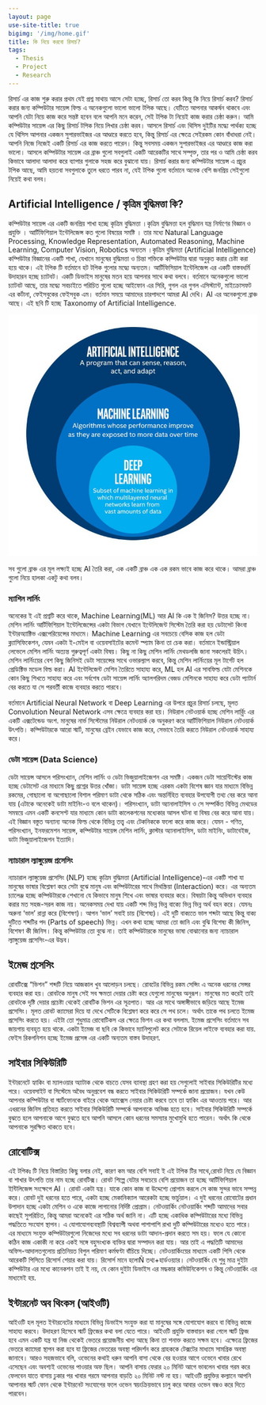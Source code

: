 ```yaml
---
layout: page
use-site-title: true
bigimg: '/img/home.gif'
title: কি নিয়ে করবো রিসার্চ?
tags:
  - Thesis
  - Project
  - Research
---
```




রিসার্চ এর কাজ শুরু করার প্রথম যেই প্রশ্ন মাথায় আসে সেটা হচ্ছে, রিসার্চ তো করব কিন্তু কি নিয়ে রিসার্চ করব? রিসার্চ করার জন্য কম্পিউটার সায়েন্স ফিল্ড এ অনেকগুলো ভালো ভালো টপিক আছে। যেটিতে আপনার আকর্ষন থাকবে এবং আপনি যেটা নিয়ে কাজ করে সন্তষ্ট হবেন বলে আপনি মনে করেন, সেই টপিক টা নিয়েই কাজ করার চেষ্ঠা করুন। আমি কম্পিউটার সায়েন্স এর কিছু রিসার্চ টপিক নিয়ে লিখার চেষ্ঠা করব। আসলে রিসার্চ এবং থিসিস দুইটির মদ্ধ্যে পার্থক্য হচ্ছে যে থিসিস আপনার একজন সুপারভাইজর এর আণ্ডারে করতে হবে, কিন্তু রিসার্চ এর ক্ষেত্রে সেইরকম কোন বাঁধাধরা নেই। আপনি নিজে নিজেই একটি রিসার্চ এর কাজ করতে পারেন। কিন্তু সবসময় একজন সুপারভাইজর এর আণ্ডারে কাজ করা ভালো। আসলে কম্পিউটার সায়েন্স এর ব্রাঞ্চ গুলো সবগুলাই একটি আরেকটির সাথে সম্পৃক্ত, তার পর ও আমি চেষ্ঠা করব কিভাবে আলাদা আলাদা করে ব্যাপার গুলাকে সহজ করে বুঝানো যায়। রিসার্চ করার জন্য কম্পিউটার সায়েন্স এ প্রচুর টপিক আছে, আমি হয়তবা সবগুলাকে তুলে ধরতে পারব না, যেই টপিক গুলো বর্তমানে অনেক বেশি জনপ্রিয় সেইগুলো নিয়েই কথা বলব। 

<h2>Artificial Intelligence / কৃত্রিম বুদ্ধিমত্তা কি? </h2>

কম্পিউটার সায়েন্স এর একটি জনপ্রিয় শাখা হচ্ছে কৃত্রিম বুদ্ধিমত্তা ।কৃত্রিম বুদ্ধিমত্তা হল বুদ্ধিমান যন্ত্র নির্মাণের বিজ্ঞান ও প্রযুক্তি । আর্টিফিশিয়াল ইন্টেলিজেন্স কত গুলো বিষয়ের সমষ্টি । তার মধ্যে Natural Language Processing, Knowledge Representation, Automated Reasoning, Machine Learning, Computer Vision, Robotics অন্যতম ।কৃত্রিম বুদ্ধিমত্তা (Artificial Intelligence) কম্পিউটার বিজ্ঞানের একটি শাখা, যেখানে মানুষের বুদ্ধিমত্তা ও চিন্তা শক্তিকে কম্পিউটার দ্বারা অনুকৃত করার চেষ্টা করা হয়ে থাকে। এই টপিক টি বর্তমানে হট টপিক গুলোর মদ্ধ্যে অন্যতম। আর্টিফিসিয়াল ইন্টেলিজেন্স এর একটি বাস্তবধর্মি উদাহারন হচ্ছে চ্যাটবট। একটি ডিভাইস মানুষের মতন হয়ে আপনার সাথে কথা বলবে। বর্তমানে অনেকগুলো ভালো চ্যাটবট আছে, তার মদ্ধ্যে সবচাইতে পরিচিত গুলো হচ্ছে আইফোন এর সিরি, গুগল এর গুগল এসিস্ট্যান্ট, মাইক্রোসফট এর কর্টানা, ফেইসবুকের ফেইসবুক এম। বর্তমান সময়ে আমাদের চারপাদশে আমরা  AI দেখি।  AI  এর অনেকগুলো ব্রাঞ্চ আছে। এই ছবি টি হচ্ছে Taxonomy of Artificial Intelligence. 
<p align="center">
  <img  src="/img/taxonomy.jpg">
</p>
সব গুলো ব্রাঞ্চ এর মূল লক্ষ্যই হচ্ছে AI তৈরি করা,  এক একটি ব্রাঞ্চ এক এক রকম ভাবে কাজ করে থাকে। আমরা ব্রাঞ্চ গুলো নিয়ে হালকা একটু কথা বলব। 

<h3> ম্যাশিন লার্নিং  </h3>
অনেকের ই এই প্রশ্নটি করে থাকে,  Machine Learning(ML) আর AI কি এক ই জিনিস? উত্তর হচ্ছে না। মেশিন লার্নিং আর্টিফিশিয়াল ইন্টেলিজেন্সের একটা বিভাগ যেখানে ইন্টেলিজেন্ট সিস্টেম তৈরি করা হয় ডেটাসেট কিংবা ইন্টারঅ্যাক্টিভ এক্সপেরিয়েন্সের মাধ্যমে। Machine Learning এর সবচেয়ে বেসিক কাজ হল ডেটা ক্ল্যাসিফিকেশন, যেমন একটা ই-মেইল বা ওয়েবসাইটের কমেন্ট স্প্যাম কিনা তা চেক করা। বর্তমানে ইন্ডাস্ট্রিয়াল লেভেলে মেশিন লার্নিং অত্যন্ত গুরুত্বপূর্ণ একটা বিষয়। কিছু না কিছু মেশিন লার্নিং মেথডলজি জানা সকলেরই উচিৎ। মেশিন লার্নিংয়ের বেশ কিছু জিনিসই ডেটা সায়েন্সের সাথে ওভারল্যাপ করবে, কিন্তু মেশিন লার্নিংয়ের মূল টার্গেট হল প্রেডিক্টিভ মডেল বিল্ড করা। AI ইন্টেলিজেন্ট মেশিন তৈরিতে সাহায্য করে, ML হল AI এর সাবফিল্ড যেটা মেশিনকে কোন কিছু শিখতে সাহায্য করে এবং সর্বশেষ ডেটা সায়েন্স লার্নিং অ্যালগরিদম বেজড মেশিনকে সাহায্য করে ডেটা প্যাটার্ন বের করতে যা সে পরবর্তী কাজে ব্যবহার করতে পারবে। 

বর্তমানে Artificial Neural Network বা  Deep Learning এর উপরে প্রচুর রিসার্চ চলছে, মূলত Convolution Neural Network এসব ক্ষেত্রে ব্যবহার করা হয়।
নিউরাল নেটওয়ার্ক হচ্ছে মেশিন লার্র্নিং এর একটি এক্সটেন্ডেড অংশ. মানুষের নার্ভ সিস্টেমের নিউরাল নেটওয়ার্ক কে অনুকরণ করে আর্টিফিশিয়াল নিউরাল নেটওয়ার্ক উৎপত্তি। কম্পিউটারকে আরো স্মার্ট, মানুষের ব্রেইন যেভাবে কাজ করে, সেভাবে তৈরি করতে নিউরাল নেটওয়ার্ক সাহায্য করে।

<h3>ডেটা সায়েন্স (Data Science) </h3>
ডেটা সায়েন্স আসলে পরিসংখ্যান, মেশিন লার্নিং ও ডেটা ভিজুয়ালাইজেশন এর সমষ্টি। একজন ডেটা সায়েন্টিস্টের কাজ হচ্ছে ডেটাসেট এর মাধ্যমে কিছু প্রশ্নের উত্তর খোঁজা। 
ডাটা সায়েন্স হচ্ছে এরকম একটা বিশেষ জ্ঞান যার মাধ্যমে বিভিন্ন রকমের, গোছালো বা অগোছালো বিশাল পরিমাণ ডাটা থেকে সঠিক এবং অন্তর্নিহিত ব্যবহার উপযোগী তথ্য বের করে আনা যায় (এটাকে অনেকেই ডাটা মাইনিং-ও বলে থাকেন)। পরিসংখ্যান, ডাটা অ্যানালাইসিস ও সে সম্পর্কিত বিভিন্ন মেথডের সমন্বয়ে এমন একটি কনসেপ্ট যার মাধ্যমে কোন ডাটা কালেকশনের মধ্যেকার আসল ঘটনা বা বিষয় বের করে আনা যায়। এই বিজ্ঞান বস্তুত অন্যান্য অনেক ফিল্ড থেকে বিভিন্ন তত্ত্ব এবং টেকনিককে ফলো করে কাজ করে। যেমন - গণিত, পরিসংখ্যান, ইনফরমেশন সায়েন্স, কম্পিউটার সায়েন্স মেশিন লার্নিং, ক্লাস্টার অ্যানালাইসিস, ডাটা মাইনিং, ডাটাবেইজ, ডাটা ভিজুয়ালাইজেশন ইত্যাদি।
<h3> ন্যাচারাল ল্যাঙ্গুয়েজ প্রসেসিং </h3>
 ন্যাচারাল ল্যাঙ্গুয়েজ প্রসেসিং (NLP) হচ্ছে কৃত্রিম বুদ্ধিমত্তা (Artificial Intelligence)-এর একটি শাখা যা মানুষের ভাষার বিশ্লেষণ করে সেটা বুঝে মানুষ এবং কম্পিউটারের সাথে মিথস্ক্রিয়া (Interaction) করে। এর অন্যতম চ্যালেঞ্জ হচ্ছে কম্পিউটারকে শেখানো যে কিভাবে মানুষ শিখে এবং ভাষার ব্যবহার করে। বিষয়টা কিন্তু অভিধান ব্যবহার করার মত সহজ-সরল কাজ নয়। অনেকসময় দেখা যায় একটি শব্দ ভিন্ন ভিন্ন বাক্যে ভিন্ন ভিন্ন অর্থ বহন করে।
যেমনঃ
অরুনা ‘ভাল’ রান্না করে (বিশেষণ)।
আপন ‘ভাল’ সবাই চায় (বিশেষ্য)।
এই দুটি বাক্যতে ভাল শব্দটা আছে কিন্তু বাক্য দুটিতে শব্দটির পদ (Parts of speech) ভিন্ন।
এখন কথা হচ্ছে আমরা তো জানি এবং বুঝি বিশেষ্য কী জিনিস, বিশেষণ কী জিনিস। কিন্তু কম্পিউটার তো বুঝে না। তাই কম্পিউটারকে মানুষের ভাষা বোঝানোর জন্য ন্যাচারাল ল্যাঙ্গুয়েজ প্রসেসিং-এর উদ্ভব।

<h2>ইমেজ প্রসেসিং </h2>
রোবটিক্সে “ভিশন” শব্দটি নিয়ে আজকাল খুব আলোড়ন চলছে। রোবটের বিভিন্ন রকম সেন্সিং এ অনেক ধরনের সেন্সর ব্যবহার করা হয়। রোবটকে মানুষ সেই সব ক্ষমতা দেয়ার চেষ্টা করে যেগুলো মানুষের অনুরূপ। মানুষের মত করেই তাই রোবটকে দৃষ্টি দেয়ার প্রচেষ্টা থেকেই রোবটিক ভিশন এর সূত্রপাত। আর এর সাথে অঙ্গাঙ্গীভাবে জড়িয়ে আছে ইমেজ প্রসেসিং। মূলত রোবট ক্যামেরা দিয়ে যা দেখে সেটিকে বিশ্লেষণ করে করে সে পথ চলে। অর্থাৎ তাকে পথ চলতে ইমেজ প্রসেসিং করতে হয়। এইটা তো শুধুমাত্র রোবোটিকস এর ক্ষেত্রে ভিশন এর কথা বললাম. ইমেজ প্রসেসিং বর্তমানে সব জায়গায় ব্যবহৃত হয়ে থাকে. একটা ইমেজ বা ছবি কে কিভাবে ম্যানিপুলেট করে সেটাকে রিয়েল লাইফে ব্যবহার করা যায়. ফেইস রিকগনিশন হচ্ছে ইমেজ প্রসেঙ্গ এর একটি অন্যতম বাস্তব উদাহরণ. 


<h2> সাইবার সিকিউরিটি  </h2>
ইন্টারনেটে হ্যাকিং বা ম্যালওয়ার অ্যাটাক থেকে বাচতে যেসব ব্যাবস্থা গ্রহণ করা হয় সেগুলোই সাইবার সিকিউরিটির মধ্যে পরে। ওয়েবসাইট বা সিস্টেমে অবৈধ অনুপ্রবেশ বন্ধ করতে সাইবার সিকিউরিটি সম্পর্কে জানা প্রয়োজন। যখন কেউ আপনার কম্পিউটার বা স্মার্টফোনকে বাইরে থেকে অ্যাক্সেস নেয়ার চেষ্টা করবে তবে তা হ্যাকিং এর আওতায় পরে।
আর এধরনের জিনিস প্রতিহত করতে সাইবার সিকিউরিটি সম্পর্কে আপনাকে অভিজ্ঞ হতে হবে। সাইবার সিকিউরিটি সম্পর্কে বুঝতে হলে আপনাকে আগে বুঝতে হবে আপনি আসলে কোন ধরনের সমস্যার মুখোমুখি হতে পারেন। অর্থাৎ কি থেকে আপনাকে সুরক্ষিত থাকতে হবে।

<h2> রোবোটিক্স  </h2>
 এই টপিকঃ টি নিয়ে বিস্তারিত কিছু বলার নেই, কারণ কম আর বেশি সবাই ই এই টপিক টির সাথে,রোবট নিয়ে যে বিজ্ঞান বা শাখার উৎপত্তি তার নাম হচ্ছে রোবটিক্স। রোবট শিল্পে যেটার সবচেয়ে বেশি প্রয়োজন তা হচ্ছে আর্টিফিশিয়াল ইন্টিলিজেন্স সংক্ষেপে AI । রোবট একটা যন্ত্র। যাকে কোন কাজ বা উদ্দেশ্যে প্রোগাম করলে সে কাজ সুন্দর ভাবে সম্পন্ন করে। রোবট দুই ধরনের হতে পারে, একটা হচ্ছে মেকানিক্যাল আরেকটা হচ্ছে ভার্চুয়াল। এ দুই ধরনের রোবোটের প্রধান উপাদান হচ্ছে একটা মেশিন ও একে কাজে লাগানোর নির্দিষ্ট প্রোগ্রাম। 
নেটওয়ার্কিং
নেটওয়ার্কিং শব্দটি আমাদের সবার কাছেই সুপরিচিত, কিন্তু আমরা অনেকেই এর সঠিক অর্থ জানি না। এটি হচ্ছে একাধিক কম্পিউটারের মধ্যে বিভিন্ন পদ্ধতিতে সংযোগ স্থাপন। এ যোগাযোগব্যবস্থাটি বিশ্বব্যাপী অথবা পাশাপাশি রাখা দুটি কম্পিউটারের মধ্যেও হতে পারে। এর মাধ্যমে সংযুক্ত কম্পিউটারগুলো নিজেদের মধ্যে সব ধরনের ডাটা আদান-প্রদান করতে সম হয়। ফলে যে কোনো কঠিন কাজ একাকী না করে একই সঙ্গে বহুসংখ্যক ব্যক্তির দ্বারা সম্পাদন করা যায়। আর তাই এ পদ্ধতিটি আমাদের অফিস-আদালতগুলোয় প্রতিনিয়ত বিপুল পরিমাণ কর্মঘণ্টা বাঁচিয়ে দিচ্ছে। নেটওয়ার্কিংয়ের মাধ্যমে একটি পিসি থেকে আরেকটি পিসিতে রিসোর্স শেয়ার করা যায়। রিসোর্স মানে হলোÑ তথ্য+হার্ডওয়্যার। নেটওয়ার্কিং যে শুধু মাত্র দুইটা কম্পিউটার এর মধ্যে কানেকশন তাই ই নয়, যে কোন দুইটা ডিভাইস এর মদ্ধকার কমিউনিকেশন ও কিন্তু নেটওয়ার্কিং এর মাধ্যমেই হয়. 

<h2> ইন্টারনেট অব থিংকস (আইওটি) </h2>
আইওটি হল মূলত ইন্টারনেটের মাধ্যমে বিভিন্ন ডিভাইস সংযুক্ত করা যা মানুষের সঙ্গে যোগাযোগ করবে বা বিভিন্ন কাজে সাহায্য করবে। উদাহরণ হিসেবে স্মার্ট ফ্রিজের কথা বলা যেতে পারে। আইওটি প্রযুক্তি বাস্তবায়ন করা গেলে স্মার্ট ফ্রিজ হবে এমন একটি যন্ত্র যা নিজ থেকেই ভেতরে প্রয়োজনীয় খাদ্য আছে কিনা তা শনাক্ত করতে সক্ষম হবে। এক্ষেত্রে ফ্রিজের ভেতরে ক্যামেরা স্থাপন করা হবে যা ফ্রিজের ভেতরের অবস্থা পরিদর্শন করে গ্রাহককে টেক্সটের মাধ্যমে সামগ্রিক অবস্থা জানাবে। আরও সহজভাবে বলি, ওভেনের কথাই ধরুন আপনি বাসা থেকে বের হওয়ার আগে ওভেনে খাবার রেখে এসেছেন এবং অবশ্যই ওভেনের পাওয়ার অফ ছিল। আপনি বাসায় ফেরার ২০ মিনিট আগে ভাবলেন খাবার গরম করে ফেলবেন যাতে বাসায় ঢুকার পর খাবার গরমে আপনার বাড়তি ২০ মিনিট নস্ট না হয়। আইওটি প্রযুক্তির কল্যানে আপনি আপানার স্মার্ট ফোন থেকে ইন্টারনেট সংযোগের ফলে ওভেন স্বয়ংক্রিয়ভাবে চালু করে আবার ওভেন বন্ধও করে দিতে পারবেন।
